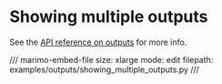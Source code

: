 # Showing multiple outputs

See the [API reference on outputs](../../api/outputs.md) for more info.

/// marimo-embed-file
    size: xlarge
    mode: edit
    filepath: examples/outputs/showing_multiple_outputs.py
///
